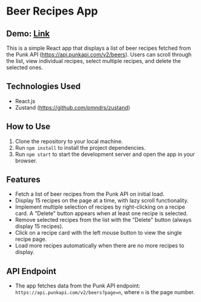 # Beer Recipes App

## Demo: [Link](https://mstrilec.github.io/beer-recipes/)

This is a simple React app that displays a list of beer recipes fetched from the Punk API (https://api.punkapi.com/v2/beers). Users can scroll through the list, view individual recipes, select multiple recipes, and delete the selected ones.

## Technologies Used

- React.js
- Zustand (https://github.com/pmndrs/zustand)

## How to Use

1. Clone the repository to your local machine.
2. Run `npm install` to install the project dependencies.
3. Run `npm start` to start the development server and open the app in your browser.

## Features

- Fetch a list of beer recipes from the Punk API on initial load.
- Display 15 recipes on the page at a time, with lazy scroll functionality.
- Implement multiple selection of recipes by right-clicking on a recipe card. A "Delete" button appears when at least one recipe is selected.
- Remove selected recipes from the list with the "Delete" button (always display 15 recipes).
- Click on a recipe card with the left mouse button to view the single recipe page.
- Load more recipes automatically when there are no more recipes to display.

## API Endpoint

- The app fetches data from the Punk API endpoint: `https://api.punkapi.com/v2/beers?page=n`, where `n` is the page number.
